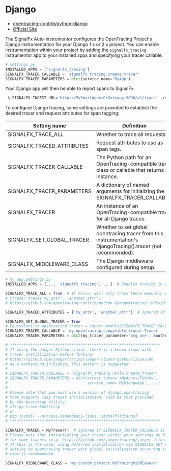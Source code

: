 # Django

- [opentracing-contrib/python-django](https://github.com/opentracing-contrib/python-django)
- [Official Site](https://www.djangoproject.com)

The SignalFx Auto-instrumentor configures the OpenTracing Project's Django instrumentation for your Django 1.x or
2.x project.  You can enable instrumentation within your project by adding the `signalfx_tracing` instrumentor
app to your installed apps and specifying your tracer callable:

```python
# settings.py
INSTALLED_APPS = ['signalfx_tracing']
SIGNALFX_TRACER_CALLABLE = 'signalfx_tracing.create_tracer'
SIGNALFX_TRACER_PARAMETERS = dict(service_name='MyApp')
```

Your Django app will then be able to report spans to SignalFx:

```bash
 $ SIGNALFX_INGEST_URL='http://MySmartAgentOrGateway:9080/v1/trace' ./manage.py runserver 0.0.0.0:8001
```

To configure Django tracing, some settings are provided to establish
the desired tracer and request attributes for span tagging:

| Setting name | Definition | Default value |
| -------------|------------|---------------|
| SIGNALFX\_TRACE\_ALL | Whether to trace all requests. | `True` |
| SIGNALFX\_TRACED\_ATTRIBUTES | Request attributes to use as span tags. | `['path', 'method']` |
| SIGNALFX\_TRACER\_CALLABLE | The Python path for an OpenTracing-compatible tracer class or callable that returns an instance. | `None` |
| SIGNALFX\_TRACER\_PARAMETERS | A dictionary of named arguments for initializing the SIGNALFX\_TRACER\_CALLABLE. | `{}` |
| SIGNALFX\_TRACER | An instance of an OpenTracing-compatible tracer for all Django traces. | `opentracing.tracer` if no callable provided |
| SIGNALFX\_SET\_GLOBAL\_TRACER | Whether to set global opentracing.tracer from this instrumentation's DjangoTracing().tracer (not recommended). | `False` |
| SIGNALFX\_MIDDLEWARE\_CLASS | The Django middleware configured during setup.  | `'django_opentracing.OpenTracingMiddleware'` |

```python
# my_app.settings.py
INSTALLED_APPS = [..., 'signalfx_tracing', ...]  # Enables tracing in your application

SIGNALFX_TRACE_ALL = True  # If False, will only trace those manually decorated with
# @tracer.trace('my_attr', 'another_attr'):
# https://github.com/opentracing-contrib/python-django#tracing-individual-requests

SIGNALFX_TRACED_ATTRIBUTES = ['my_attr', 'another_attr']  # Ignored if SIGNALFX_TRACE_ALL is False.

SIGNALFX_SET_GLOBAL_TRACER = True
# Equivalent to opentracing.tracer = import_module(SIGNALFX_TRACER_CALLABLE)(**SIGNALFX_TRACER_PARAMETERS)
SIGNALFX_TRACER_CALLABLE = 'my_opentracing_compatible_tracer.Tracer'
SIGNALFX_TRACER_PARAMETERS = dict(my_tracer_parameter='arg_one', another_parameter='arg_two')

# ******************************************************************
# If using the Jaeger Python client, there is a known issue with
# tracer initialization before forking:
# https://github.com/jaegertracing/jaeger-client-python/issues/60
# As a workaround in Django, this pattern is suggested:
#
# SIGNALFX_TRACER_CALLABLE = 'signalfx_tracing.utils.create_tracer'
# SIGNALFX_TRACER_PARAMETERS = dict(access_token='<MyAccessToken>',
#                                   service_name='MyDjangoApp', ...)
#
# Please note that you must use a version of django_opentracing
# that supports lazy tracer initialization, such as that provided
# by the bootstrap utility:
# sfx-py-trace-bootstrap
# or
# pip install --process-dependency-links 'signalfx[django]'
# ******************************************************************

SIGNALFX_TRACER = MyTracer()  # Ignored if SIGNALFX_TRACER_CALLABLE is not None
# Please note that instantiating your tracer within your settings.py file can be problematic
# for some tracers (e.g. https://github.com/jaegertracing/jaeger-client-python#wsgi).
# If this is the case, using deferred initialization via SIGNALFX_SET_GLOBAL_TRACER or
# setting to opentracing.tracer with global initialization occurring in a custom configuration
# view is recommended.

SIGNALFX_MIDDLEWARE_CLASS = 'my_custom_project.MyTracingMiddleware'
```
